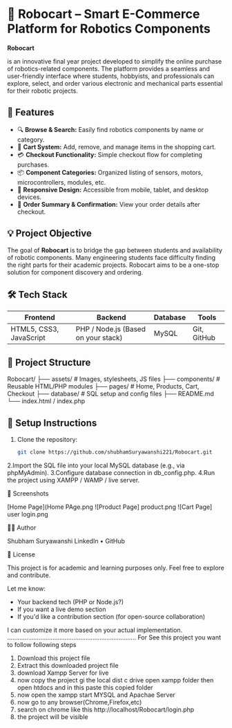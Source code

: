 # 🤖 Robocart – Smart E-Commerce Platform for Robotics Components

**Robocart**

is an innovative final year project developed to simplify the online purchase of robotics-related components. The platform provides a seamless and user-friendly interface where students, hobbyists, and professionals can explore, select, and order various electronic and mechanical parts essential for their robotic projects.

## 🚀 Features

- 🔍 **Browse & Search:** Easily find robotics components by name or category.
- 🛒 **Cart System:** Add, remove, and manage items in the shopping cart.
- 💳 **Checkout Functionality:** Simple checkout flow for completing purchases.
- 📦 **Component Categories:** Organized listing of sensors, motors, microcontrollers, modules, etc.
- 📱 **Responsive Design:** Accessible from mobile, tablet, and desktop devices.
- 🧾 **Order Summary & Confirmation:** View your order details after checkout.

## 💡 Project Objective

The goal of **Robocart** is to bridge the gap between students and availability of robotic components. Many engineering students face difficulty finding the right parts for their academic projects. Robocart aims to be a one-stop solution for component discovery and ordering.

## 🛠️ Tech Stack

| Frontend | Backend | Database | Tools |
|----------|---------|----------|-------|
| HTML5, CSS3, JavaScript | PHP / Node.js (Based on your stack) | MySQL | Git, GitHub |

## 📁 Project Structure
Robocart/
├── assets/ # Images, stylesheets, JS files
├── components/ # Reusable HTML/PHP modules
├── pages/ # Home, Products, Cart, Checkout
├── database/ # SQL setup and config files
├── README.md
└── index.html / index.php

## 🔧 Setup Instructions

1. Clone the repository:
   ```bash
   git clone https://github.com/shubhamSuryawanshi221/Robocart.git
2.Import the SQL file into your local MySQL database (e.g., via phpMyAdmin).
3.Configure database connection in db_config.php.
4.Run the project using XAMPP / WAMP / live server.

📸 Screenshots

[Home Page](Home PAge.png
![Product Page]
product.png
![Cart Page]
user login.png

🧑‍💻 Author

Shubham Suryawanshi
LinkedIn • GitHub

📜 License

This project is for academic and learning purposes only.
Feel free to explore and contribute.

Let me know:

- Your backend tech (PHP or Node.js?)
- If you want a live demo section
- If you'd like a contribution section (for open-source collaboration)

I can customize it more based on your actual implementation.
..........................................................................
For See this project you want to follow following steps
1) Download this project file
2) Extract this downloaded project file
3) download Xampp Server for live
4) now copy the project gi the local dist c drive open xampp folder then open htdocs and in this paste this copied folder
5) now open the xampp start MYSQL and Apachae Server
6) now go to any browser(Chrome,Firefox,etc)
7) search on chrome like this http://localhost/Robocart/login.php
8) the project will be visible
   
